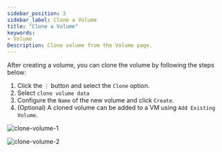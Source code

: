 ```yaml
---
sidebar_position: 3
sidebar_label: Clone a Volume
title: "Clone a Volume"
keywords:
- Volume
Description: Clone volume from the Volume page.
---
```


<head>
  <link rel="canonical" href="https://docs.harvesterhci.io/v1.1/volume/clone-volume"/>
</head>

After creating a volume, you can clone the volume by following the steps below:

1. Click the `⋮` button and select the `Clone` option.
1. Select `clone volume data`
1. Configure the `Name` of the new volume and click `Create`.
1. (Optional) A cloned volume can be added to a VM using `Add Existing Volume`.

![clone-volume-1](/img/v1.1/volume/clone-volume-1.png)

![clone-volume-2](/img/v1.1/volume/clone-volume-2.png)
